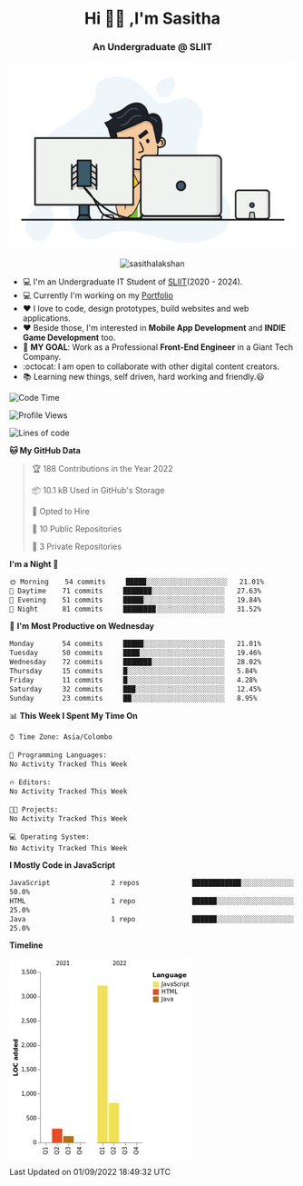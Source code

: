 <h1 align="center">Hi 🙋‍♂️ ,I'm Sasitha</h1>
<!--<h3 align="center">💻An Passionate Junior Trainee Software Developer based on Sri Lanka</h3>-->

<h3 align="center">An Undergraduate @ SLIIT</h3>

<p align="center">
  <img width="540" height="330" src="https://github.com/SasithaLakshan/SasithaLakshan/blob/main/dev.gif">
</p>
<p align="center"> <img src="https://komarev.com/ghpvc/?username=sasithalakshan&label=Profile%20views&color=0e75b6&style=flat" alt="sasithalakshan" /> </p>

- :computer: I'm an Undergraduate IT Student of [SLIIT](https://www.sliit.lk)(2020 - 2024).
- :computer: Currently I'm working on my <a href="https://SasithaLakshan.github.io" target="_blank">Portfolio</a>
- :heart: I love to code, design prototypes, build websites and web applications.
- :heart: Beside those, I'm interested in **Mobile App Development** and **INDIE Game Development** too.
- :electric_plug: **MY GOAL**: Work as a Professional **Front-End Engineer** in a Giant Tech Company.
- :octocat: I am open to collaborate with other digital content creators.
- :books: Learning new things, self driven, hard working and friendly.:smiley:

<!-- <h3 align="left">Tech Stack I'm Using</h3> -->
<!--START_SECTION:waka-->
![Code Time](http://img.shields.io/badge/Code%20Time-350%20hrs%2057%20mins-blue)

![Profile Views](http://img.shields.io/badge/Profile%20Views-0-blue)

![Lines of code](https://img.shields.io/badge/From%20Hello%20World%20I%27ve%20Written-4%20Thousand%20lines%20of%20code-blue)

**🐱 My GitHub Data** 

> 🏆 188 Contributions in the Year 2022
 > 
> 📦 10.1 kB Used in GitHub's Storage 
 > 
> 💼 Opted to Hire
 > 
> 📜 10 Public Repositories 
 > 
> 🔑 3 Private Repositories  
 > 
**I'm a Night 🦉** 

```text
🌞 Morning    54 commits     █████░░░░░░░░░░░░░░░░░░░░   21.01% 
🌆 Daytime    71 commits     ███████░░░░░░░░░░░░░░░░░░   27.63% 
🌃 Evening    51 commits     █████░░░░░░░░░░░░░░░░░░░░   19.84% 
🌙 Night      81 commits     ████████░░░░░░░░░░░░░░░░░   31.52%

```
📅 **I'm Most Productive on Wednesday** 

```text
Monday       54 commits     █████░░░░░░░░░░░░░░░░░░░░   21.01% 
Tuesday      50 commits     ████░░░░░░░░░░░░░░░░░░░░░   19.46% 
Wednesday    72 commits     ███████░░░░░░░░░░░░░░░░░░   28.02% 
Thursday     15 commits     █░░░░░░░░░░░░░░░░░░░░░░░░   5.84% 
Friday       11 commits     █░░░░░░░░░░░░░░░░░░░░░░░░   4.28% 
Saturday     32 commits     ███░░░░░░░░░░░░░░░░░░░░░░   12.45% 
Sunday       23 commits     ██░░░░░░░░░░░░░░░░░░░░░░░   8.95%

```


📊 **This Week I Spent My Time On** 

```text
⌚︎ Time Zone: Asia/Colombo

💬 Programming Languages: 
No Activity Tracked This Week

🔥 Editors: 
No Activity Tracked This Week

🐱‍💻 Projects: 
No Activity Tracked This Week

💻 Operating System: 
No Activity Tracked This Week

```

**I Mostly Code in JavaScript** 

```text
JavaScript               2 repos             ████████████░░░░░░░░░░░░░   50.0% 
HTML                     1 repo              ██████░░░░░░░░░░░░░░░░░░░   25.0% 
Java                     1 repo              ██████░░░░░░░░░░░░░░░░░░░   25.0%

```


**Timeline**

![Chart not found](https://raw.githubusercontent.com/SasithaLakshan/SasithaLakshan/main/charts/bar_graph.png) 


 Last Updated on 01/09/2022 18:49:32 UTC
<!--END_SECTION:waka-->
